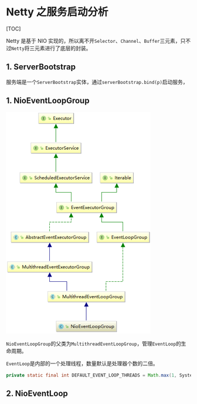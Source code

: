# Netty 之服务启动分析

[TOC]

Netty 是基于 NIO 实现的，所以离不开`Selector`、`Channel`、`Buffer`三元素，只不过`Netty`将三元素进行了底层的封装。



## 1. ServerBootstrap

服务端是一个`ServerBootstrap`实体，通过`serverBootstrap.bind(p)`启动服务，

## 1. NioEventLoopGroup

![NioEventLoopGroup 类图](../../images/2018-09-02_214745.png)



`NioEventLoopGroup`的父类为`MultithreadEventLoopGroup`，管理`EventLoop`的生命周期。

`EventLoop`是内部的一个处理线程，数量默认是处理器个数的二倍。

```java
private static final int DEFAULT_EVENT_LOOP_THREADS = Math.max(1, SystemPropertyUtil.getInt("io.netty.eventLoopThreads", NettyRuntime.availableProcessors() * 2));
```



## 2. NioEventLoop

